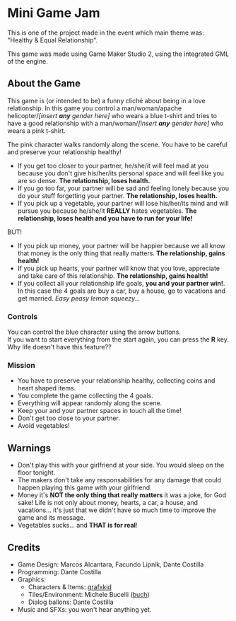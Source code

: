 # Mini Game Jam

This is one of the project made in the event which main theme was: "Healthy & Equal Relationship".

This game was made using Game Maker Studio 2, using the integrated GML of the engine.

## About the Game

This game is (or intended to be) a funny cliché about being in a love relationship. In this game you control a man/woman/apache helicopter/*[insert **any** gender here]* who wears a blue t-shirt and tries to have a good relationship with a man/woman/*[insert **any** gender here]* who wears a pink t-shirt.

The pink character walks randomly along the scene. You have to be careful and preserve your relationship healthy!
* If you get too closer to your partner, he/she/it will feel mad at you because you don't give his/her/its personal space and will feel like you are so dense. **The relationship, loses health.**
* If you go too far, your partner will be sad and feeling lonely because you do your stuff forgetting your partner. **The relationship, loses health.**
* If you pick up a vegetable, your partner will lose his/her/its mind and will pursue you because he/she/it **REALLY** hates vegetables. **The relationship, loses health and you have to run for your life!**

BUT!
* If you pick up money, your partner will be happier because we all know that money is the only thing that really matters. **The relationship, gains health!**
* If you pick up hearts, your partner will know that you love, appreciate and take care of this relationship. **The relationship, gains health!**
* If you collect all your relationship life goals, **you and your partner win!**. In this case the 4 goals are buy a car, buy a house, go to vacations and get married. *Easy peasy lemon squeezy...*

### Controls

You can control the blue character using the arrow buttons.  
If you want to start everything from the start again, you can press the **R** key. Why life doesn't have this feature??

### Mission

* You have to preserve your relationship healthy, collecting coins and heart shaped items.
* You complete the game collecting the 4 goals.
* Everything will appear randomly along the scene.
* Keep your and your partner spaces in touch all the time!
* Don't get too close to your partner.
* Avoid vegetables!

## Warnings

* Don't play this with your girlfriend at your side. You would sleep on the floor tonight.
* The makers don't take any responsabilities for any damage that could happen playing this game with your girlfriend.
* Money it's **NOT the only thing that really matters** it was a joke, for God sake! Life is not only about money, hearts, a car, a house, and vacations... it's just that we didn't have so much time to improve the game and its message. 
* Vegetables sucks... and **THAT is for real**!

## Credits

* Game Design: Marcos Alcantara, Facundo Lipnik, Dante Costilla
* Programming: Dante Costilla
* Graphics:
  * Characters & Items: [grafxkid](http://grafxkid.tumblr.com/)
  * Tiles/Environment: Michele Bucelli ([buch](https://www.patreon.com/buch)) 
  * Dialog ballons: Dante Costilla
* Music and SFXs: you won't hear anything yet.


